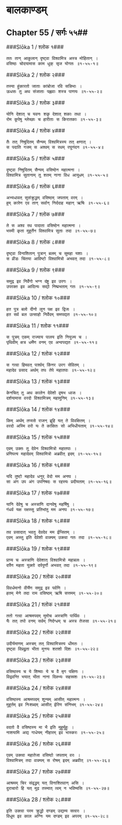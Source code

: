 बालकाण्डम्
===============================


## Chapter 55  / सर्गः ५५##


###Slōka 1 / श्लोक १###


    ततः तान् आकुलान् दृष्ट्वा विश्वामित्र अस्त्र मोहितान् ।
    वसिष्ठः चोदयामास काम धुक् सृज योगतः ॥१-५५-१॥


###Slōka 2 / श्लोक २###


    तस्या हुंकारतो जाताः कांबोजा रवि सन्निभाः ।
    ऊधसः तु अथ संजाताः पह्लवाः शस्त्र पाणयः ॥१-५५-२॥


###Slōka 3 / श्लोक ३###


    योनि देशात् च यवनः शकृ देशात् शकाः तथा ।
    रोम कूपेषु म्लेच्छाः च हारीताः स किरातकाः ॥१-५५-३॥


###Slōka 4 / श्लोक ४###


    तैः तत् निषूदितम् सैन्यम् विश्वमित्रस्य तत् क्षणात् ।
    स पदाति गजम् स अश्वम् स रथम् रघुनंदन ॥१-५५-४॥


###Slōka 5 / श्लोक ५###


    दृष्ट्वा निषूदितम् सैन्यम् वसिष्ठेन महात्मना ।
    विश्वामित्र सुतानाम् तु शतम् नाना विध आयुधम् ॥१-५५-५॥


###Slōka 6 / श्लोक ६###


    अभ्यधावत् सुसंक्रुद्धम् वसिष्ठम् जपताम् वरम् ।
    हुम् कारेण एव तान् सर्वान् निर्ददाह महान् ऋषिः ॥१-५५-६॥


###Slōka 7 / श्लोक ७###


    ते स अश्व रथ पादाता वसिष्ठेन महात्मना ।
    भस्मी कृता मुहूर्तेन विश्वामित्र सुताः तदा ॥१-५५-७॥


###Slōka 8 / श्लोक ८###


    दृष्ट्वा विनाशितान् पुत्रान् बलम् च सुमहा यशाः ।
    स व्रीडः चिंतया आविष्टो विश्वामित्रो अभवत् तदा ॥१-५५-८॥


###Slōka 9 / श्लोक ९###


    समुद्र इव निर्वेगो भग्न दंष्ट्र इव उरगः ।
    उपरक्त इव आदित्यः सद्यो निष्प्रभताम् गतः ॥१-५५-९॥


###Slōka 10 / श्लोक १०###


    हत पुत्र बलो दीनो लून पक्ष इव द्विजः ।
    हत सर्व बल उत्साहो निर्वेदम् समपद्यत ॥१-५५-१०॥


###Slōka 11 / श्लोक ११###


    स पुत्रम् एकम् राज्याय पालय इति नियुज्य च ।
    पृथिवीम् क्षत्र धर्मेण वनम् एव अन्वपद्यत ॥१-५५-११॥


###Slōka 12 / श्लोक १२###


    स गत्वा हिमवत् पार्श्वम् किंनर उरग सेवितम् ।
    महादेव प्रसाद अर्थम् तपः तेपे महातपाः ॥१-५५-१२॥


###Slōka 13 / श्लोक १३###


    केनचित् तु अथ कालेन देवेशो वृषभ ध्वजः ।
    दर्शयामास वरदो विश्वामित्रम् महामुनिम् ॥१-५५-१३॥


###Slōka 14 / श्लोक १४###


    किम् अर्थम् तप्यसे राजन् ब्रूहि यत् ते विवक्षितम् ।
    वरदो अस्मि वरो यः ते कांक्षितः सो अभिधीयताम् ॥१-५५-१४॥


###Slōka 15 / श्लोक १५###


    एवम् उक्तः तु देवेन विश्वामित्रो महातपाः ।
    प्रणिपत्य महादेवम् विश्वामित्रो अब्रवीत् इदम् ॥१-५५-१५॥


###Slōka 16 / श्लोक १६###


    यदि तुष्टो महादेव धनुर् वेदो मम अनघ ।
    सा अंग उप अंग उपनिषदः स रहस्यः प्रदीयताम् ॥१-५५-१६॥


###Slōka 17 / श्लोक १७###


    यानि देवेषु च अस्त्राणि दानवेषु महर्षिषु ।
    गंधर्व यक्ष रक्षस्सु प्रतिभांतु मम अनघ ॥१-५५-१७॥


###Slōka 18 / श्लोक १८###


    तव प्रसादात् भवतु देवदेव मम ईप्सितम् ।
    एवम् अस्तु इति देवेशो वाक्यम् उक्त्वा गतः तदा ॥१-५५-१८॥


###Slōka 19 / श्लोक १९###


    प्राप्य च अस्त्राणि देवेशात् विश्वामित्रो महाबलः ।
    दर्पेण महता युक्तो दर्पपूर्णो अभवत् तदा ॥१-५५-१९॥


###Slōka 20 / श्लोक २०###


    विवर्धमानो वीर्येण समुद्र इव पर्वणि ।
    हतम् मेने तदा राम वसिष्ठम् ऋषि सत्तमम् ॥१-५५-२०॥


###Slōka 21 / श्लोक २१###


    ततो गत्वा आश्रमपदम् मुमोच अस्त्राणि पार्थिवः ।
    यैः तत् तपो वनम् सर्वम् निर्दग्धम् च अस्त्र तेजसा ॥१-५५-२१॥


###Slōka 22 / श्लोक २२###


    उदीर्यमाणम् अस्त्रम् तत् विश्वामित्रस्य धीमतः ।
    दृष्ट्वा विप्रद्रुता भीता मुनयः शतशो दिशः ॥१-५५-२२॥


###Slōka 23 / श्लोक २३###


    वसिष्ठस्य च ये शिष्याः ये च वै मृग पक्षिणः ।
    विद्रवन्ति भयात् भीता नाना दिक्भ्यः सहस्रशः ॥१-५५-२३॥


###Slōka 24 / श्लोक २४###


    वसिष्ठस्य आश्रमपदम् शून्यम् आसीत् महात्मनः ।
    मुहूर्तम् इव निःशब्दम् आसीत् ईरिण संनिभम् ॥१-५५-२४॥


###Slōka 25 / श्लोक २५###


    वदतो वै वसिष्ठस्य मा भै इति मुहुर्मुहुः ।
    नाशयामि अद्य गाधेयम् नीहारम् इव भास्करः ॥१-५५-२५॥


###Slōka 26 / श्लोक २६###


    एवम् उक्त्वा महातेजा वसिष्ठो जपताम् वरः ।
    विश्वामित्रम् तदा वाक्यम् स रोषम् इदम् अब्रवीत् ॥१-५५-२६॥


###Slōka 27 / श्लोक २७###


    आश्रमम् चिर संवृद्धम् यत् विनाशितवान् असि ।
    दुराचारो हि यत् मूढ तस्मात् त्वम् न भविष्यसि ॥१-५५-२७॥


###Slōka 28 / श्लोक २८###


    इति उक्त्वा परम क्रुद्धो दण्डम् उद्यम्य सत्वरः ।
    विधूम इव काल अग्निः यम दण्डम् इव अपरम् ॥१-५५-२८॥


